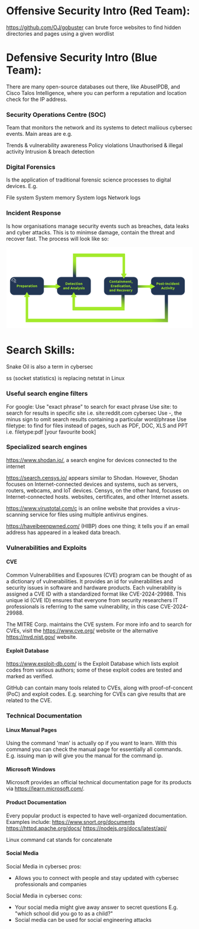 # Offensive Security Intro (Red Team):
https://github.com/OJ/gobuster can brute force websites to find hidden directories and pages using a given wordlist

# Defensive Security Intro (Blue Team):
There are many open-source databases out there, like AbuseIPDB, and Cisco Talos Intelligence, where you can perform a reputation and location check for the IP address.

### Security Operations Centre (SOC)
Team that monitors the network and its systems to detect maliious cybersec events. Main areas are e.g. 

Trends & vulnerability awareness
Policy violations
Unauthorised & illegal activity
Intrusion & breach detection


### Digital Forensics 
Is the application of traditional forensic science processes to digital devices. E.g. 

File system
System memory
System logs 
Network logs


### Incident Response 
Is how organisations manage security events such as breaches, data leaks and cyber attacks. This is to minimse damage, contain the threat and recover fast. The process will look like so:

![Incident Response Diagram](images/incident_response.png)

# Search Skills:
Snake Oil is also a term in cybersec

ss (socket statistics) is replacing netstat in Linux

### Useful search engine filters
For google:
Use "exact phrase" to search for exact phrase
Use site: to search for results in specific site i.e. site:reddit.com cybersec
Use -, the minus sign to omit search results containing a particular word/phrase
Use filetype: to find for files instead of pages, such as PDF, DOC, XLS and PPT i.e. filetype:pdf [your favourite book]

### Specialized search engines
https://www.shodan.io/, a search engine for devices connected to the internet

https://search.censys.io/ appears similar to Shodan. However, Shodan focuses on Internet-connected devices and systems, such as servers, routers, webcams, and IoT devices. Censys, on the other hand, focuses on Internet-connected hosts. websites, certificates, and other Internet assets.

https://www.virustotal.com/c is an online website that provides a virus-scanning service for files using multiple antivirus engines.

https://haveibeenpwned.com/ (HIBP) does one thing; it tells you if an email address has appeared in a leaked data breach.

### Vulnerabilities and Exploits 
#### CVE
Common Vulnerabilities and Exposures (CVE) program can be thought of as a dictionary of vulnerabilities. It provides an id for vulnerabilities and security issues in software and hardware products. Each vulnerability is assigned a CVE ID with a standardized format like CVE-2024-29988. This unique id (CVE ID) ensures that everyone from security researchers IT professionals is referring to the same vulnerability, in this case CVE-2024-29988.

The MITRE Corp. maintains the CVE system. For more info and to search for CVEs, visit the https://www.cve.org/ website or the alternative https://nvd.nist.gov/ website.

#### Exploit Database

https://www.exploit-db.com/ is the Exploit Database which lists exploit codes from various authors; some of these exploit codes are tested and marked as verified.

GitHub can contain many tools related to CVEs, along with proof-of-concent (PoC) and exploit codes. E.g. searching for CVEs can give results that are related to the CVE.

### Technical Documentation

#### Linux Manual Pages

Using the command 'man' is actually op if you want to learn. With this command you can check the manual page for essentially all commands. E.g. issuing man ip will give you the manual for the command ip.

#### Microsoft Windows

Microsoft provides an official technical documentation page for its products via https://learn.microsoft.com/. 

#### Product Documentation 

Every popular product is expected to have well-organized documentation. Examples include: 
https://www.snort.org/documents
https://httpd.apache.org/docs/
https://nodejs.org/docs/latest/api/

Linux command cat stands for concatenate

#### Social Media

Social Media in cybersec pros:
- Allows you to connect with people and stay updated with cybersec professionals and companies

Social Media in cybersec cons:
- Your social media might give away answer to secret questions E.g. "which school did you go to as a child?"
- Social media can be used for social engineering attacks

